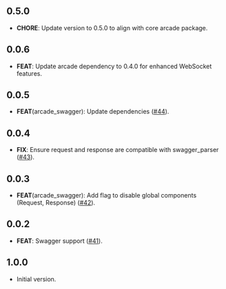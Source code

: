 ## 0.5.0

- **CHORE**: Update version to 0.5.0 to align with core arcade package.

## 0.0.6

- **FEAT**: Update arcade dependency to 0.4.0 for enhanced WebSocket features.

## 0.0.5

- **FEAT**(arcade_swagger): Update dependencies ([#44](https://github.com/dartarcade/arcade/issues/44)).

## 0.0.4

- **FIX**: Ensure request and response are compatible with swagger_parser ([#43](https://github.com/dartarcade/arcade/issues/43)).

## 0.0.3

- **FEAT**(arcade_swagger): Add flag to disable global components (Request, Response) ([#42](https://github.com/dartarcade/arcade/issues/42)).

## 0.0.2

- **FEAT**: Swagger support ([#41](https://github.com/dartarcade/arcade/issues/41)).

## 1.0.0

- Initial version.
